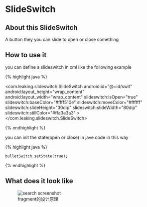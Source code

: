 SlideSwitch
===========


## About this SlideSwitch
A button they you can slide to open or close something


## How to use it

you can define a slideswitch in xml like the following example


{% highlight java %}

 <com.leaking.slideswitch.SlideSwitch
        android:id="@+id/swit"
		android:layout_height="wrap_content"
		android:layout_width="wrap_content"
		slideswitch:isOpen="true"
        slideswitch:baseColor="#ffff510e"
        slideswitch:moveColor="#ffffff"
        slideswitch:slideHeight="30dip"
        slideswitch:slideWidth="80dip"
        slideswitch:stillColor="#ffa3a3a3" >
    </com.leaking.slideswitch.SlideSwitch>


{% endhighlight %}

you can init the state(open or close) in jave code in this way


{% highlight java %}

	bulletSwitch.setState(true);

{% endhighlight %}


## What does it look like 


<figure>
  <img src="{{ site.url }}/images/fragments.png" alt="search screenshot">
  <figcaption>fragment的设计原理</figcaption>
</figure>
